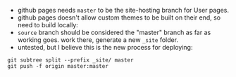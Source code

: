 - github pages needs `master` to be the site-hosting branch for User pages.
- github pages doesn't allow custom themes to be built on their end, so need to build locally:
- `source` branch should be considered the "master" branch as far as working goes. work there, generate a new `_site` folder.
- untested, but I believe this is the new process for deploying:

```
git subtree split --prefix _site/ master
git push -f origin master:master
```
